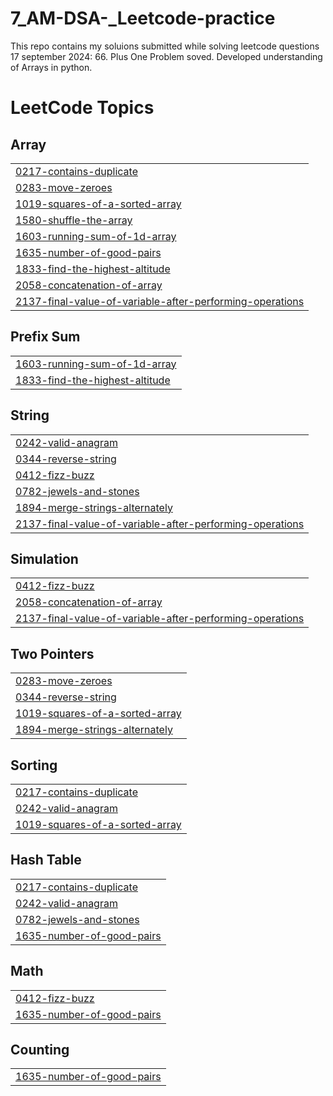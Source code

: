 # 7_AM-DSA-_Leetcode-practice
This repo contains my soluions submitted while solving leetcode questions
17 september 2024: 66. Plus One Problem soved.
Developed understanding of Arrays in python.

<!---LeetCode Topics Start-->
# LeetCode Topics
## Array
|  |
| ------- |
| [0217-contains-duplicate](https://github.com/iubaidrmn/7_AM-DSA-_Leetcode-practice/tree/master/0217-contains-duplicate) |
| [0283-move-zeroes](https://github.com/iubaidrmn/7_AM-DSA-_Leetcode-practice/tree/master/0283-move-zeroes) |
| [1019-squares-of-a-sorted-array](https://github.com/iubaidrmn/7_AM-DSA-_Leetcode-practice/tree/master/1019-squares-of-a-sorted-array) |
| [1580-shuffle-the-array](https://github.com/iubaidrmn/7_AM-DSA-_Leetcode-practice/tree/master/1580-shuffle-the-array) |
| [1603-running-sum-of-1d-array](https://github.com/iubaidrmn/7_AM-DSA-_Leetcode-practice/tree/master/1603-running-sum-of-1d-array) |
| [1635-number-of-good-pairs](https://github.com/iubaidrmn/7_AM-DSA-_Leetcode-practice/tree/master/1635-number-of-good-pairs) |
| [1833-find-the-highest-altitude](https://github.com/iubaidrmn/7_AM-DSA-_Leetcode-practice/tree/master/1833-find-the-highest-altitude) |
| [2058-concatenation-of-array](https://github.com/iubaidrmn/7_AM-DSA-_Leetcode-practice/tree/master/2058-concatenation-of-array) |
| [2137-final-value-of-variable-after-performing-operations](https://github.com/iubaidrmn/7_AM-DSA-_Leetcode-practice/tree/master/2137-final-value-of-variable-after-performing-operations) |
## Prefix Sum
|  |
| ------- |
| [1603-running-sum-of-1d-array](https://github.com/iubaidrmn/7_AM-DSA-_Leetcode-practice/tree/master/1603-running-sum-of-1d-array) |
| [1833-find-the-highest-altitude](https://github.com/iubaidrmn/7_AM-DSA-_Leetcode-practice/tree/master/1833-find-the-highest-altitude) |
## String
|  |
| ------- |
| [0242-valid-anagram](https://github.com/iubaidrmn/7_AM-DSA-_Leetcode-practice/tree/master/0242-valid-anagram) |
| [0344-reverse-string](https://github.com/iubaidrmn/7_AM-DSA-_Leetcode-practice/tree/master/0344-reverse-string) |
| [0412-fizz-buzz](https://github.com/iubaidrmn/7_AM-DSA-_Leetcode-practice/tree/master/0412-fizz-buzz) |
| [0782-jewels-and-stones](https://github.com/iubaidrmn/7_AM-DSA-_Leetcode-practice/tree/master/0782-jewels-and-stones) |
| [1894-merge-strings-alternately](https://github.com/iubaidrmn/7_AM-DSA-_Leetcode-practice/tree/master/1894-merge-strings-alternately) |
| [2137-final-value-of-variable-after-performing-operations](https://github.com/iubaidrmn/7_AM-DSA-_Leetcode-practice/tree/master/2137-final-value-of-variable-after-performing-operations) |
## Simulation
|  |
| ------- |
| [0412-fizz-buzz](https://github.com/iubaidrmn/7_AM-DSA-_Leetcode-practice/tree/master/0412-fizz-buzz) |
| [2058-concatenation-of-array](https://github.com/iubaidrmn/7_AM-DSA-_Leetcode-practice/tree/master/2058-concatenation-of-array) |
| [2137-final-value-of-variable-after-performing-operations](https://github.com/iubaidrmn/7_AM-DSA-_Leetcode-practice/tree/master/2137-final-value-of-variable-after-performing-operations) |
## Two Pointers
|  |
| ------- |
| [0283-move-zeroes](https://github.com/iubaidrmn/7_AM-DSA-_Leetcode-practice/tree/master/0283-move-zeroes) |
| [0344-reverse-string](https://github.com/iubaidrmn/7_AM-DSA-_Leetcode-practice/tree/master/0344-reverse-string) |
| [1019-squares-of-a-sorted-array](https://github.com/iubaidrmn/7_AM-DSA-_Leetcode-practice/tree/master/1019-squares-of-a-sorted-array) |
| [1894-merge-strings-alternately](https://github.com/iubaidrmn/7_AM-DSA-_Leetcode-practice/tree/master/1894-merge-strings-alternately) |
## Sorting
|  |
| ------- |
| [0217-contains-duplicate](https://github.com/iubaidrmn/7_AM-DSA-_Leetcode-practice/tree/master/0217-contains-duplicate) |
| [0242-valid-anagram](https://github.com/iubaidrmn/7_AM-DSA-_Leetcode-practice/tree/master/0242-valid-anagram) |
| [1019-squares-of-a-sorted-array](https://github.com/iubaidrmn/7_AM-DSA-_Leetcode-practice/tree/master/1019-squares-of-a-sorted-array) |
## Hash Table
|  |
| ------- |
| [0217-contains-duplicate](https://github.com/iubaidrmn/7_AM-DSA-_Leetcode-practice/tree/master/0217-contains-duplicate) |
| [0242-valid-anagram](https://github.com/iubaidrmn/7_AM-DSA-_Leetcode-practice/tree/master/0242-valid-anagram) |
| [0782-jewels-and-stones](https://github.com/iubaidrmn/7_AM-DSA-_Leetcode-practice/tree/master/0782-jewels-and-stones) |
| [1635-number-of-good-pairs](https://github.com/iubaidrmn/7_AM-DSA-_Leetcode-practice/tree/master/1635-number-of-good-pairs) |
## Math
|  |
| ------- |
| [0412-fizz-buzz](https://github.com/iubaidrmn/7_AM-DSA-_Leetcode-practice/tree/master/0412-fizz-buzz) |
| [1635-number-of-good-pairs](https://github.com/iubaidrmn/7_AM-DSA-_Leetcode-practice/tree/master/1635-number-of-good-pairs) |
## Counting
|  |
| ------- |
| [1635-number-of-good-pairs](https://github.com/iubaidrmn/7_AM-DSA-_Leetcode-practice/tree/master/1635-number-of-good-pairs) |
<!---LeetCode Topics End-->